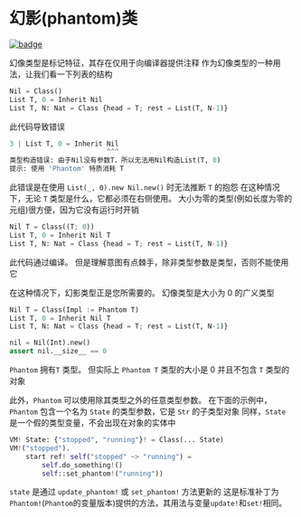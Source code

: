 # 幻影(phantom)类

[![badge](https://img.shields.io/endpoint.svg?url=https%3A%2F%2Fgezf7g7pd5.execute-api.ap-northeast-1.amazonaws.com%2Fdefault%2Fsource_up_to_date%3Fowner%3Derg-lang%26repos%3Derg%26ref%3Dmain%26path%3Ddoc/EN/syntax/type/advanced/phantom.md%26commit_hash%3D51de3c9d5a9074241f55c043b9951b384836b258)](https://gezf7g7pd5.execute-api.ap-northeast-1.amazonaws.com/default/source_up_to_date?owner=erg-lang&repos=erg&ref=main&path=doc/EN/syntax/type/advanced/phantom.md&commit_hash=51de3c9d5a9074241f55c043b9951b384836b258)

幻像类型是标记特征，其存在仅用于向编译器提供注释
作为幻像类型的一种用法，让我们看一下列表的结构

```python
Nil = Class()
List T, 0 = Inherit Nil
List T, N: Nat = Class {head = T; rest = List(T, N-1)}
```

此代码导致错误

```python
3 | List T, 0 = Inherit Nil
                        ^^^
类型构造错误: 由于Nil没有参数T，所以无法用Nil构造List(T, 0)
提示: 使用 'Phantom' 特质消耗 T
```

此错误是在使用 `List(_, 0).new Nil.new()` 时无法推断 `T` 的抱怨
在这种情况下，无论 `T` 类型是什么，它都必须在右侧使用。 大小为零的类型(例如长度为零的元组)很方便，因为它没有运行时开销
```python
Nil T = Class((T; 0))
List T, 0 = Inherit Nil T
List T, N: Nat = Class {head = T; rest = List(T, N-1)}
```

此代码通过编译。 但是理解意图有点棘手，除非类型参数是类型，否则不能使用它

在这种情况下，幻影类型正是您所需要的。 幻像类型是大小为 0 的广义类型

```python
Nil T = Class(Impl := Phantom T)
List T, 0 = Inherit Nil T
List T, N: Nat = Class {head = T; rest = List(T, N-1)}

nil = Nil(Int).new()
assert nil.__size__ == 0
```

`Phantom` 拥有`T` 类型。 但实际上 `Phantom T` 类型的大小是 0 并且不包含 `T` 类型的对象

此外，`Phantom` 可以使用除其类型之外的任意类型参数。 在下面的示例中，`Phantom` 包含一个名为 `State` 的类型参数，它是 `Str` 的子类型对象
同样，`State` 是一个假的类型变量，不会出现在对象的实体中

```python
VM! State: {"stopped", "running"}! = Class(... State)
VM!("stopped").
    start ref! self("stopped" ~> "running") =
        self.do_something!()
        self::set_phantom!("running"))
```

`state` 是通过 `update_phantom!` 或 `set_phantom!` 方法更新的
这是标准补丁为`Phantom!`(`Phantom`的变量版本)提供的方法，其用法与变量`update!`和`set!`相同。